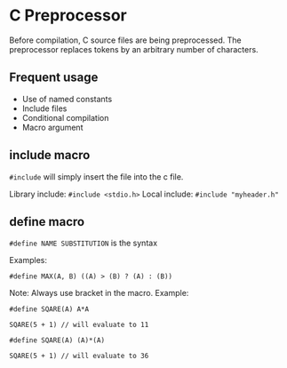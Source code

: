# C Preprocessor
Before compilation, C source files are being preprocessed.
The preprocessor replaces tokens by an arbitrary number of characters.

## Frequent usage
 - Use of named constants
 - Include files
 - Conditional compilation
 - Macro argument

## include macro
`#include` will simply insert the file into the c file.

Library include: `#include <stdio.h>`
Local include: `#include "myheader.h"`

## define macro

`#define NAME SUBSTITUTION` is the syntax

Examples:
```
#define MAX(A, B) ((A) > (B) ? (A) : (B))
```

Note: Always use bracket in the macro. Example:
```
#define SQARE(A) A*A

SQARE(5 + 1) // will evaluate to 11

#define SQARE(A) (A)*(A)

SQARE(5 + 1) // will evaluate to 36
```
